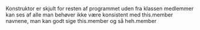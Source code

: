 Konstruktor er skjult for resten af programmet uden fra klassen
medlemmer kan ses af alle
man behøver ikke være konsistent med this.member navnene, man kan godt sige
	this.member og så heh.member